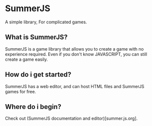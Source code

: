 # SummerJS
 A simple library, For complicated games.

## What is SummerJS?
 SummerJS is a game library that allows you to create a game with no experience required. Even if you don't know JAVASCRIPT, you can still create a game easily.

## How do i get started?
 SummerJS has a web editor, and can host HTML files and SummerJS games for free.

## Where do i begin?
 Check out (SummerJS documentation and editor)[summer.js.org].
